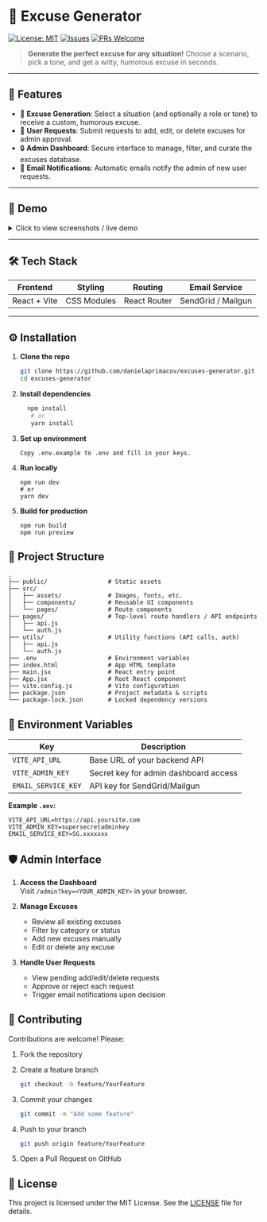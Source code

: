 # 🚀 Excuse Generator

[![License: MIT](https://img.shields.io/badge/License-MIT-blue.svg)](#license) [![Issues](https://img.shields.io/github/issues/yourusername/excuse-generator.svg)](https://github.com/danielaprimacov/excuses-generator/issues) [![PRs Welcome](https://img.shields.io/badge/PRs-welcome-brightgreen.svg)](#contributing)

> **Generate the perfect excuse for any situation!** Choose a scenario, pick a tone, and get a witty, humorous excuse in seconds.

---

## 🌟 Features

- 🎲 **Excuse Generation**: Select a situation (and optionally a role or tone) to receive a custom, humorous excuse.
- 📨 **User Requests**: Submit requests to add, edit, or delete excuses for admin approval.
- 🔒 **Admin Dashboard**: Secure interface to manage, filter, and curate the excuses database.
- 📧 **Email Notifications**: Automatic emails notify the admin of new user requests.

---

## 🎨 Demo

<details>  
<summary>Click to view screenshots / live demo</summary>

![Home Page Screenshot](https://drive.google.com/file/d/1D4589GqPRKMN39An88mD362sTgMcOtk7/view?usp=sharing)  
![Admin Dashboard Screenshot](https://drive.google.com/file/d/1tHCBF4ZYCFD3eKXp92eaz_XOc8mAskoq/view?usp=sharing)

> Live Demo: [nopify.netlify.app](https://nopify.netlify.app)

</details>

---

## 🛠️ Tech Stack

| Frontend     | Styling     | Routing      | Email Service      |
| ------------ | ----------- | ------------ | ------------------ |
| React + Vite | CSS Modules | React Router | SendGrid / Mailgun |

---

## ⚙️ Installation

1. **Clone the repo**
   ```bash
   git clone https://github.com/danielaprimacov/excuses-generator.git
   cd excuses-generator
   ```
2. **Install dependencies**

   ```bash
     npm install
      # or
      yarn install
   ```

3. **Set up environment**

   ```
   Copy .env.example to .env and fill in your keys.
   ```

4. **Run locally**

   ```
   npm run dev
   # or
   yarn dev
   ```

5. **Build for production**

   ```
   npm run build
   npm run preview
   ```

## 📁 Project Structure

```
.
├── public/                 # Static assets
├── src/
│   ├── assets/             # Images, fonts, etc.
│   ├── components/         # Reusable UI components
│   └── pages/              # Route components
├── pages/                  # Top-level route handlers / API endpoints
│   ├── api.js
│   └── auth.js
├── utils/                  # Utility functions (API calls, auth)
│   ├── api.js
│   └── auth.js
├── .env                    # Environment variables
├── index.html              # App HTML template
├── main.jsx                # React entry point
├── App.jsx                 # Root React component
├── vite.config.js          # Vite configuration
├── package.json            # Project metadata & scripts
└── package-lock.json       # Locked dependency versions
```

## 🔧 Environment Variables

| Key                 | Description                           |
| ------------------- | ------------------------------------- |
| `VITE_API_URL`      | Base URL of your backend API          |
| `VITE_ADMIN_KEY`    | Secret key for admin dashboard access |
| `EMAIL_SERVICE_KEY` | API key for SendGrid/Mailgun          |

**Example `.env`:**

```env
VITE_API_URL=https://api.yoursite.com
VITE_ADMIN_KEY=supersecretadminkey
EMAIL_SERVICE_KEY=SG.xxxxxxx
```

## 🛡️ Admin Interface

1. **Access the Dashboard**  
   Visit `/admin?key=<YOUR_ADMIN_KEY>` in your browser.

2. **Manage Excuses**

   - Review all existing excuses
   - Filter by category or status
   - Add new excuses manually
   - Edit or delete any excuse

3. **Handle User Requests**
   - View pending add/edit/delete requests
   - Approve or reject each request
   - Trigger email notifications upon decision

## 🤝 Contributing

Contributions are welcome! Please:

1. Fork the repository
2. Create a feature branch
   ```bash
   git checkout -b feature/YourFeature
   ```
3. Commit your changes

   ```bash
   git commit -m "Add some feature"

   ```

4. Push to your branch
   ```bash
   git push origin feature/YourFeature
   ```
5. Open a Pull Request on GitHub

## 📜 License

This project is licensed under the MIT License. See the [LICENSE](LICENSE) file for details.
